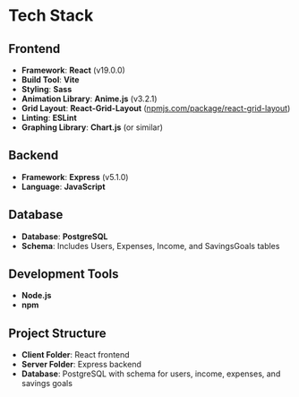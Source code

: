 # Tech Stack

## Frontend
- **Framework**: **React** (v19.0.0)
- **Build Tool**: **Vite**
- **Styling**: **Sass**
- **Animation Library**: **Anime.js** (v3.2.1)
- **Grid Layout**: **React-Grid-Layout** ([npmjs.com/package/react-grid-layout](https://www.npmjs.com/package/react-grid-layout))
- **Linting**: **ESLint**
- **Graphing Library**: **Chart.js** (or similar)

## Backend
- **Framework**: **Express** (v5.1.0)
- **Language**: **JavaScript**

## Database
- **Database**: **PostgreSQL**
- **Schema**: Includes Users, Expenses, Income, and SavingsGoals tables

## Development Tools
- **Node.js**
- **npm**

## Project Structure
- **Client Folder**: React frontend
- **Server Folder**: Express backend
- **Database**: PostgreSQL with schema for users, income, expenses, and savings goals